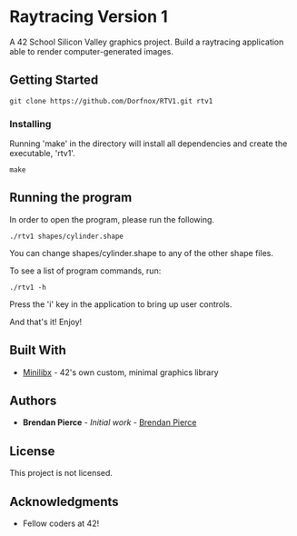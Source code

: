 # Raytracing Version 1

A 42 School Silicon Valley graphics project.
Build a raytracing application able to render computer-generated images.

## Getting Started

```
git clone https://github.com/Dorfnox/RTV1.git rtv1
```

### Installing

Running 'make' in the directory will install all dependencies and create the executable, 'rtv1'.

```
make
```

## Running the program

In order to open the program, please run the following.

```
./rtv1 shapes/cylinder.shape
```

You can change shapes/cylinder.shape to any of the other shape files.

To see a list of program commands, run:

```
./rtv1 -h
```

Press the 'i' key in the application to bring up user controls.

And that's it! Enjoy!

## Built With

* [Minilibx](https://github.com/qst0/ft_libgfx) - 42's own custom, minimal graphics library

## Authors

* **Brendan Pierce** - *Initial work* - [Brendan Pierce](https://github.com/Dorfnox/)

## License

This project is not licensed.

## Acknowledgments

* Fellow coders at 42!

